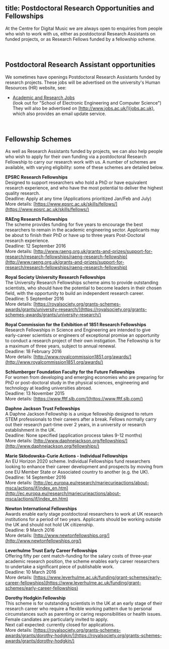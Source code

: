 title: Postdoctoral Research Opportunities and Fellowships
---------

<p>At the Centre for Digital Music we are always open to enquiries from people who wish to work with us, either as postdoctoral Research Assistants on funded projects, or as Research Fellows funded by a fellowship scheme.</p>

<br>

Postdoctoral Research Assistant opportunities
-------

We sometimes have openings Postdoctoral Research Assistants funded by research projects. These jobs will be advertised on the university's Human Resources (HR) website, see:

* [Academic and Research Jobs](https://webapps2.is.qmul.ac.uk/jobs/jobs.action?classID=1)<br>(look out for "School of Electronic Engineering and Computer Science")
They will also be advertised on [http://www.jobs.ac.uk/](jobs.ac.uk), which also provides an email update service.

<br>

Fellowship Schemes
-------

As well as Research Assistants funded by projects, we can also help people who wish to apply for their own funding via a postdoctoral Research Fellowship to carry our research work with us. A number of schemes are available, with varying eligibility: some of these schemes are detailed below.

<b>EPSRC Research Fellowships</b>
<br>Designed to support researchers who hold a PhD or have equivalent research experience, and who have the most potential to deliver the highest quality research.
<br>Deadline: Apply at any time (Applications prioritized Jan/Feb and July)
<br>More details: [https://www.epsrc.ac.uk/skills/fellows/](https://www.epsrc.ac.uk/skills/fellows/)

<b>RAEng Research Fellowships</b>
<br>The scheme provides funding for five years to encourage the best researchers to remain in the academic engineering sector. Applicants may be about to finish their PhD or have up to three years Post-Doctoral research experience.
<br>Deadline: 12 September 2016
<br>More details: [http://www.raeng.org.uk/grants-and-prizes/support-for-research/research-fellowships/raeng-research-fellowship](http://www.raeng.org.uk/grants-and-prizes/support-for-research/research-fellowships/raeng-research-fellowship)

<b>Royal Society University Research Fellowships</b>
<br>The University Research Fellowships scheme aims to provide outstanding scientists, who should have the potential to become leaders in their chosen field, with the opportunity to build an independent research career.
<br>Deadline: 5 September 2016
<br>More details: [https://royalsociety.org/grants-schemes-awards/grants/university-research/](https://royalsociety.org/grants-schemes-awards/grants/university-research/)

<b>Royal Commission for the Exhibition of 1851 Research Fellowships</b>
<br>Research Fellowships in Science and Engineering are intended to give early-career scientists or engineers of exceptional promise an opportunity to conduct a research project of their own instigation. The Fellowship is for a maximum of three years, subject to annual renewal.
<br>Deadline: 18 February 2016
<br>More details: [http://www.royalcommission1851.org/awards/](http://www.royalcommission1851.org/awards/)

<b>Schlumberger Foundation Faculty for the Future Fellowships</b>
<br>For women from developing and emerging economies who are preparing for PhD or post-doctoral study in the physical sciences, engineering and technology at leading universities abroad.
<br>Deadline: 13 November 2015
<br>More details: [https://www.fftf.slb.com/](https://www.fftf.slb.com/)

<b>Daphne Jackson Trust Fellowships</b>
<br>A Daphne Jackson Fellowship is a unique fellowship designed to return STEM professionals to their careers after a break. Fellows normally carry out their research part-time over 2 years, in a university or research establishment in the UK.
<br>Deadline: None specified (application process takes 9-12 months)
<br>More details: [http://www.daphnejackson.org/fellowships/](http://www.daphnejackson.org/fellowships/)

<b> Marie Skłodowska-Curie Actions - Individual Fellowships</b>
<br>An EU Horizon 2020 scheme. Individual Fellowships fund researchers looking to enhance their career development and prospects by moving from one EU Member State or Associated country to another (e.g. the UK). 
<br>Deadline: 14 September 2016
<br>More details: [http://ec.europa.eu/research/mariecurieactions/about-msca/actions/if/index_en.htm](http://ec.europa.eu/research/mariecurieactions/about-msca/actions/if/index_en.htm)

<b>Newton International Fellowships</b>
<br>Awards enable early stage postdoctoral researchers to work at UK research institutions for a period of two years. Applicants should be working outside the UK and should not hold UK citizenship.
<br>Deadline: 9 March 2016
<br>More details: [http://www.newtonfellowships.org/](http://www.newtonfellowships.org/)

<b>Leverhulme Trust Early Career Fellowships</b>
<br>Offering fifty per cent match-funding for the salary costs of three-year academic research position, the scheme enables early career researchers to undertake a significant piece of publishable work.
<br>Deadline: 10 March 2016
<br>More details: [https://www.leverhulme.ac.uk/funding/grant-schemes/early-career-fellowships](https://www.leverhulme.ac.uk/funding/grant-schemes/early-career-fellowships)

<b>Dorothy Hodgkin Fellowship</b>
<br>This scheme is for outstanding scientists in the UK at an early stage of their research career who require a flexible working pattern due to personal circumstances such as parenting or caring responsibilities or health issues. Female candiates are particularly invited to apply.
<br>Next call expected: currently closed for applications.
<br>More details: [https://royalsociety.org/grants-schemes-awards/grants/dorothy-hodgkin/](https://royalsociety.org/grants-schemes-awards/grants/dorothy-hodgkin/)
